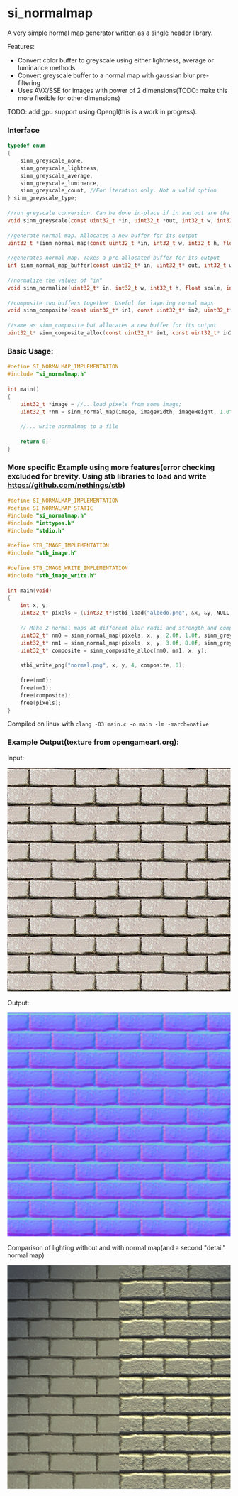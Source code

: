 # si_normalmap
A very simple normal map generator written as a single header library. 

Features:
 - Convert color buffer to greyscale using either lightness, average or luminance methods
 - Convert greyscale buffer to a normal map with gaussian blur pre-filtering
 - Uses AVX/SSE for images with power of 2 dimensions(TODO: make this more flexible for other dimensions)

TODO: add gpu support using Opengl(this is a work in progress).
 
### Interface

```C
typedef enum
{
    sinm_greyscale_none,
    sinm_greyscale_lightness,
    sinm_greyscale_average,
    sinm_greyscale_luminance,
    sinm_greyscale_count, //For iteration only. Not a valid option
} sinm_greyscale_type;

//run greyscale conversion. Can be done in-place if in and out are the same buffer
void sinm_greyscale(const uint32_t *in, uint32_t *out, int32_t w, int32_t h, sinm_greyscale_type type);

//generate normal map. Allocates a new buffer for its output
uint32_t *sinm_normal_map(const uint32_t *in, int32_t w, int32_t h, float scale, float blurRadius, sinm_greyscale_type greyscaleType, int flipY);

//generates normal map. Takes a pre-allocated buffer for its output
int sinm_normal_map_buffer(const uint32_t* in, uint32_t* out, int32_t w, int32_t h, float scale, float blurRadius, sinm_greyscale_type greyscaleType, int flipY)

//normalize the values of "in"
void sinm_normalize(uint32_t* in, int32_t w, int32_t h, float scale, int flipY)

//composite two buffers together. Useful for layering normal maps
void sinm_composite(const uint32_t* in1, const uint32_t* in2, uint32_t* out, int32_t w, int32_t h)

//same as sinm_composite but allocates a new buffer for its output
uint32_t* sinm_composite_alloc(const uint32_t* in1, const uint32_t* in2, int32_t w, int32_t h)
```

### Basic Usage:

```C
#define SI_NORMALMAP_IMPLEMENTATION
#include "si_normalmap.h"

int main()
{
    uint32_t *image = //...load pixels from some image;
    uint32_t *nm = sinm_normal_map(image, imageWidth, imageHeight, 1.0f, 2.0f, sinm_greyscale_average); 

    //... write normalmap to a file
    
    return 0;
}
```

### More specific Example using more features(error checking excluded for brevity. Using stb libraries to load and write https://github.com/nothings/stb)

```C
#define SI_NORMALMAP_IMPLEMENTATION
#define SI_NORMALMAP_STATIC
#include "si_normalmap.h"
#include "inttypes.h"
#include "stdio.h"

#define STB_IMAGE_IMPLEMENTATION
#include "stb_image.h"

#define STB_IMAGE_WRITE_IMPLEMENTATION
#include "stb_image_write.h"

int main(void)
{
    int x, y;
    uint32_t* pixels = (uint32_t*)stbi_load("albedo.png", &x, &y, NULL, 4);

    // Make 2 normal maps at different blur radii and strength and composite them together.
    uint32_t* nm0 = sinm_normal_map(pixels, x, y, 2.0f, 1.0f, sinm_greyscale_luminance, 0);
    uint32_t* nm1 = sinm_normal_map(pixels, x, y, 3.0f, 8.0f, sinm_greyscale_luminance, 0);
    uint32_t* composite = sinm_composite_alloc(nm0, nm1, x, y);

    stbi_write_png("normal.png", x, y, 4, composite, 0);

    free(nm0);
    free(nm1);
    free(composite);
    free(pixels);
}
```

Compiled on linux with ``` clang -O3 main.c -o main -lm -march=native ```
### Example Output(texture from opengameart.org):

Input:

![input](https://github.com/Sir-Irk/si_normalmap/blob/master/examples/albedo.png) 

Output:

![output](https://github.com/Sir-Irk/si_normalmap/blob/master/examples/normal_composite_example.png)

Comparison of lighting without and with normal map(and a second "detail" normal map)

![lighting](https://github.com/Sir-Irk/si_normalmap/blob/master/examples/lighting.png)


